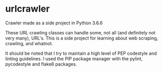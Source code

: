 # urlcrawler
Crawler made as a side project in Python 3.6.6

These URL crawling classes can handle some, not all (and definitely not very many), URL's. This is a side project for learning about web scraping, crawling, and whatnot.

It should be noted that I try to maintain a high level of PEP codestyle and linting guidelines. I used the PIP package manager with the pylint, pycodestyle and flake8 packages.
